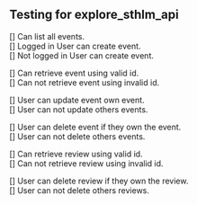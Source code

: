 ## Testing for explore_sthlm_api


[] Can list all events.    
[] Logged in User can create event.   
[] Not logged in User can create event.   

[] Can retrieve event using valid id.   
[] Can not retrieve event using invalid id.   

[] User can update event own event.    
[] User can not update others events.   

[] User can delete event if they own the event.   
[] User can not delete others events.   

[] Can retrieve review using valid id.   
[] Can not retrieve review using invalid id.   

[] User can delete review if they own the review.    
[] User can not delete others reviews.   
